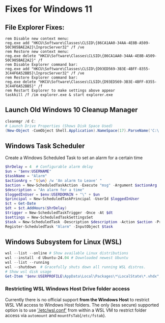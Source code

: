 Fixes for Windows 11
===

## File Explorer Fixes:
```batch
rem Disable new context menu:
reg.exe add "HKCU\Software\Classes\CLSID\{86CA1AA0-34AA-4E8B-A509-50C905BAE2A2}\InprocServer32" /f /ve
rem Restore new context menu:
reg.exe delete "HKCU\Software\Classes\CLSID\{86CA1AA0-34AA-4E8B-A509-50C905BAE2A2}" /f
rem Disable Explorer command bar:
reg.exe add "HKCU\Software\Classes\CLSID\{D93ED569-3B3E-4BFF-8355-3C44F6A52BB5}\InprocServer32" /f /ve
rem Restore Explorer command bar:
reg.exe delete "HKCU\Software\Classes\CLSID\{D93ED569-3B3E-4BFF-8355-3C44F6A52BB5}" /f
rem Restart Explorer to make settings above appear
taskkill /f /im explorer.exe & start explorer.exe
```

## Launch Old Windows 10 Cleanup Manager
```powershell
cleanmgr /d C:
# Launch Drive Properties (Shows Disk Space Used)
(New-Object -ComObject Shell.Application).NameSpace(17).ParseName('C:\').InvokeVerb('Properties')
```

## Windows Task Scheduler
Create a Windows Scheduled Task to set an alarm for a certain time

```powershell
$hrDelay = 4  # Configurable alarm delay
$un = "$env:USERNAME"
$taskName = "Alarm"
$actionArg = "${un} /w 'An alarm to Leave' "
$action = New-ScheduledTaskAction -Execute "msg" -Argument $actionArg
$description = "An alarm for a time"
$loggedInUser = $env:USERDOMAIN + "\" + $un
$principal = New-ScheduledTaskPrincipal -UserId $loggedInUser
$ct = Get-Date
$dt = $ct.AddHours($hrDelay)
$trigger = New-ScheduledTaskTrigger -Once -At $dt
$settings = New-ScheduledTaskSettingsSet
$task = New-ScheduledTask -Description $description -Action $action -Principal $principal -Trigger $trigger -Settings $settings
Register-ScheduledTask "Alarm" -InputObject $task
```

## Windows Subsystem for Linux (WSL)
```powershell
wsl --list --online # Show available Linux distributions
wsl --install -d Ubuntu-24.04 # Downloaded newest Ubuntu
wsl --list --running
wsl --shutdown	# Gracefully shuts down all running WSL distros.
# Show wsl disk usage
Get-Item "$env:USERPROFILE\AppData\Local\Packages\*\LocalState\*.vhdx", "$env:USERPROFILE\AppData\Local\Docker\wsl\disk\*.vhdx" -ErrorAction SilentlyContinue | ForEach-Object { "{0,-70} {1,6:N1} GB" -f $_.FullName, ($_.Length / 1GB) }
```

### Restricting WSL Windows Host Drive folder access
Currently there is no official support **from the Windows Host** to restrict WSL VM access to Windows Host folders. The only (less secure) supported option is to use ['/etc/wsl.conf'](https://learn.microsoft.com/en-us/windows/wsl/wsl-config#automount-settings) from within a WSL VM to restrict folder access via `automount` and `mountFsTab`(`/etc/fstab`).
